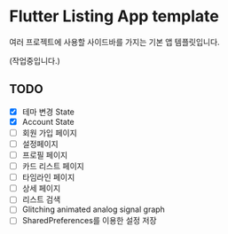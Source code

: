 # Flutter Listing App template

여러 프로젝트에 사용할 사이드바를 가지는 기본 앱 템플릿입니다.

(작업중입니다.)


## TODO

- [x] 테마 변경 State
- [x] Account State
- [ ] 회원 가입 페이지
- [ ] 설정페이지
- [ ] 프로필 페이지
- [ ] 카드 리스트 페이지
- [ ] 타임라인 페이지
- [ ] 상세 페이지
- [ ] 리스트 검색
- [ ] Glitching animated analog signal graph
- [ ] SharedPreferences를 이용한 설정 저장

